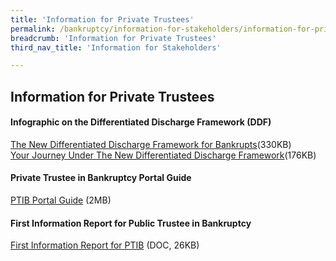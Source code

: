 ```yaml
---
title: 'Information for Private Trustees'
permalink: /bankruptcy/information-for-stakeholders/information-for-private-trustees/
breadcrumb: 'Information for Private Trustees'
third_nav_title: 'Information for Stakeholders'

---
```


Information for Private Trustees
---
#### Infographic on the Differentiated Discharge Framework (DDF) <br>
[The New Differentiated Discharge Framework for Bankrupts](/files/InfographicFramework.pdf)(330KB)<br>
[Your Journey Under The New Differentiated Discharge Framework](/files/InfographicJourneyinBankruptcy.pdf)(176KB)<br>

#### Private Trustee in Bankruptcy Portal Guide <br>
[PTIB Portal Guide](/files/PTIB_Portal_Guide_V1-1.pdf) (2MB)<br>

#### First Information Report for Public Trustee in Bankruptcy <br>
[First Information Report for PTIB](/files/FIRST-INFORMATION-REPORT-PTIB-IIDRDS-DDF.docx) (DOC, 26KB) <br>
